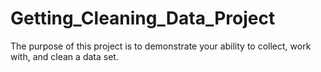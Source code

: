 # Getting_Cleaning_Data_Project
The purpose of this project is to demonstrate your ability to collect, work with, and clean a data set. 
